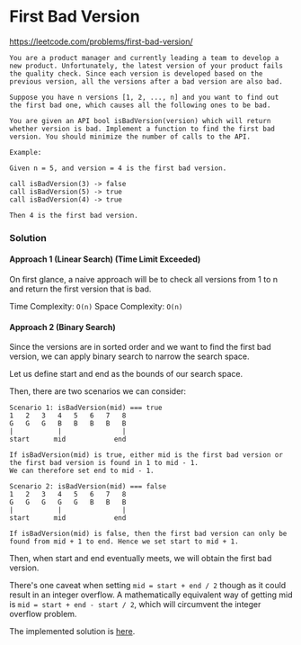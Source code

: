 # First Bad Version

https://leetcode.com/problems/first-bad-version/

```
You are a product manager and currently leading a team to develop a new product. Unfortunately, the latest version of your product fails the quality check. Since each version is developed based on the previous version, all the versions after a bad version are also bad.

Suppose you have n versions [1, 2, ..., n] and you want to find out the first bad one, which causes all the following ones to be bad.

You are given an API bool isBadVersion(version) which will return whether version is bad. Implement a function to find the first bad version. You should minimize the number of calls to the API.

Example:

Given n = 5, and version = 4 is the first bad version.

call isBadVersion(3) -> false
call isBadVersion(5) -> true
call isBadVersion(4) -> true

Then 4 is the first bad version.
```

### Solution

#### Approach 1 (Linear Search) (Time Limit Exceeded)

On first glance, a naive approach will be to check all versions from 1 to n and return the first version that is bad.

Time Complexity: `O(n)`
Space Complexity: `O(n)`

#### Approach 2 (Binary Search)

Since the versions are in sorted order and we want to find the first bad version, we can apply binary search to narrow the search space.

Let us define start and end as the bounds of our search space.

Then, there are two scenarios we can consider:

```
Scenario 1: isBadVersion(mid) === true
1   2   3   4   5   6   7   8
G   G   G   B   B   B   B   B
|           |               |
start      mid            end

If isBadVersion(mid) is true, either mid is the first bad version or the first bad version is found in 1 to mid - 1.
We can therefore set end to mid - 1.
```

```
Scenario 2: isBadVersion(mid) === false
1   2   3   4   5   6   7   8
G   G   G   G   G   B   B   B
|           |               |
start      mid            end

If isBadVersion(mid) is false, then the first bad version can only be found from mid + 1 to end. Hence we set start to mid + 1.
```

Then, when start and end eventually meets, we will obtain the first bad version.

There's one caveat when setting `mid = start + end / 2` though as it could result in an integer overflow.
A mathematically equivalent way of getting mid is `mid = start + end - start / 2`, which will circumvent the integer overflow problem.

The implemented solution is [here](firstbadversion.js).
